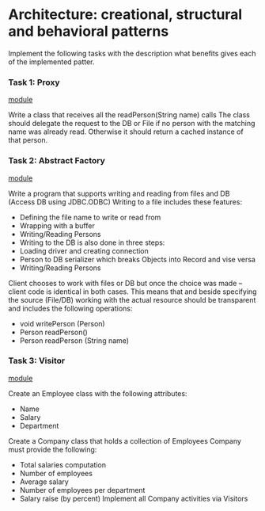 # Architecture: creational, structural and behavioral patterns

Implement the following tasks with the description what benefits gives each of the implemented patter.

### Task 1: Proxy
[module](proxy/README.md)

Write a class that receives all the readPerson(String name) calls
The class should delegate the request to the DB or File if no person with the matching name was already read. Otherwise it should return a cached instance of that person.

### Task 2: Abstract Factory
[module](abstract-factory/README.md)

Write a program that supports writing and reading from files and DB (Access DB using JDBC.ODBC)
Writing to a file includes these features:
- Defining the file name to write or read from
- Wrapping with a buffer
- Writing/Reading Persons
- Writing to the DB is also done in three steps:
- Loading driver and creating connection
- Person to DB serializer which breaks Objects into Record and vise versa
- Writing/Reading Persons

Client chooses to work with files or DB but once the choice was made – client code is identical in both cases. This means that and beside specifying the source (File/DB) working with the actual resource should be transparent and includes the following operations:
- void writePerson (Person)
- Person readPerson()
- Person readPerson (String name)

### Task 3: Visitor
[module](visitor/README.md)

Create an Employee class with the following attributes:
- Name
- Salary
- Department

Create a Company class that holds a collection of Employees
Company must provide the following:
- Total salaries computation
- Number of employees
- Average salary
- Number of employees per department
- Salary raise (by percent)
Implement all Company activities via Visitors
